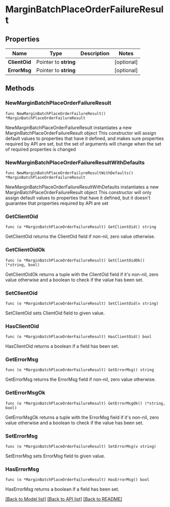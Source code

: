 # MarginBatchPlaceOrderFailureResult

## Properties

Name | Type | Description | Notes
------------ | ------------- | ------------- | -------------
**ClientOid** | Pointer to **string** |  | [optional] 
**ErrorMsg** | Pointer to **string** |  | [optional] 

## Methods

### NewMarginBatchPlaceOrderFailureResult

`func NewMarginBatchPlaceOrderFailureResult() *MarginBatchPlaceOrderFailureResult`

NewMarginBatchPlaceOrderFailureResult instantiates a new MarginBatchPlaceOrderFailureResult object
This constructor will assign default values to properties that have it defined,
and makes sure properties required by API are set, but the set of arguments
will change when the set of required properties is changed

### NewMarginBatchPlaceOrderFailureResultWithDefaults

`func NewMarginBatchPlaceOrderFailureResultWithDefaults() *MarginBatchPlaceOrderFailureResult`

NewMarginBatchPlaceOrderFailureResultWithDefaults instantiates a new MarginBatchPlaceOrderFailureResult object
This constructor will only assign default values to properties that have it defined,
but it doesn't guarantee that properties required by API are set

### GetClientOid

`func (o *MarginBatchPlaceOrderFailureResult) GetClientOid() string`

GetClientOid returns the ClientOid field if non-nil, zero value otherwise.

### GetClientOidOk

`func (o *MarginBatchPlaceOrderFailureResult) GetClientOidOk() (*string, bool)`

GetClientOidOk returns a tuple with the ClientOid field if it's non-nil, zero value otherwise
and a boolean to check if the value has been set.

### SetClientOid

`func (o *MarginBatchPlaceOrderFailureResult) SetClientOid(v string)`

SetClientOid sets ClientOid field to given value.

### HasClientOid

`func (o *MarginBatchPlaceOrderFailureResult) HasClientOid() bool`

HasClientOid returns a boolean if a field has been set.

### GetErrorMsg

`func (o *MarginBatchPlaceOrderFailureResult) GetErrorMsg() string`

GetErrorMsg returns the ErrorMsg field if non-nil, zero value otherwise.

### GetErrorMsgOk

`func (o *MarginBatchPlaceOrderFailureResult) GetErrorMsgOk() (*string, bool)`

GetErrorMsgOk returns a tuple with the ErrorMsg field if it's non-nil, zero value otherwise
and a boolean to check if the value has been set.

### SetErrorMsg

`func (o *MarginBatchPlaceOrderFailureResult) SetErrorMsg(v string)`

SetErrorMsg sets ErrorMsg field to given value.

### HasErrorMsg

`func (o *MarginBatchPlaceOrderFailureResult) HasErrorMsg() bool`

HasErrorMsg returns a boolean if a field has been set.


[[Back to Model list]](../README.md#documentation-for-models) [[Back to API list]](../README.md#documentation-for-api-endpoints) [[Back to README]](../README.md)



